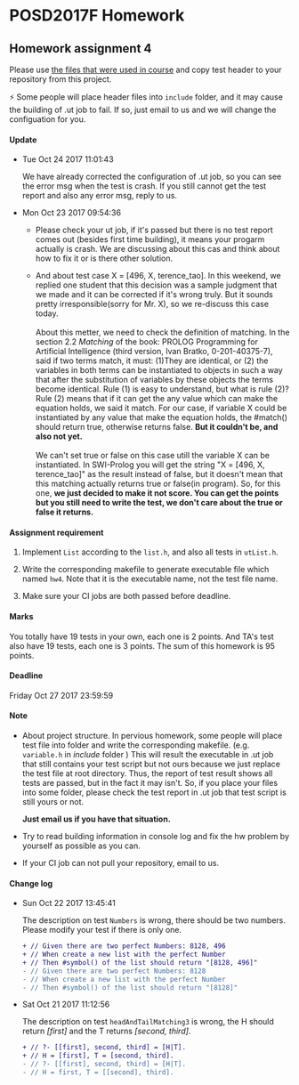 # POSD2017F Homework

## Homework assignment 4

Please use [the files that were used in course](https://github.com/yccheng66/posd2017f) and copy test header to your repository from this project.

:zap: Some people will place header files into `include` folder, and it may cause the building of .ut job to fail. If so, just email to us and we will change the configuation for you.

#### Update

 * Tue Oct 24 2017 11:01:43
 
   We have already corrected the configuration of .ut job, so you can see the error msg when the test is crash. If you still cannot get the test report and also any error msg, reply to us.

 * Mon Oct 23 2017 09:54:36
 
   * Please check your ut job, if it's passed but there is no test report comes out (besides first time building), it means your progarm actually is crash. We are discussing about this cas and think about how to fix it or is there other solution. 
   
   * And about test case X = [496, X, terence_tao]. In this weekend, we replied one student that this decision was a sample judgment that we made and it can be corrected if it's wrong truly. But it sounds pretty irresponsible(sorry for Mr. X), so we re-discuss this case today.\
      \
      About this metter, we need to check the definition of matching. In the section 2.2 *Matching* of the book: PROLOG Programming for Artificial Intelligence (third version, Ivan Bratko, 0-201-40375-7), said if two terms match, it must: (1)They are identical, or (2) the variables in both terms can be instantiated to objects in such a way that after the substitution of variables by these objects the terms become identical. Rule (1) is easy to understand, but what is rule (2)? Rule (2) means that if it can get the any value which can make the equation holds, we said it match. For our case, if variable X could be instantiated by any value that make the equation holds, the #match() should return true, otherwise returns false. **But it couldn't be, and also not yet.**\
      \
      We can't set true or false on this case utill the variable X can be instantiated. In SWI-Prolog you will get the string "X = [496, X, terence_tao]" as the result instead of false, but it doesn't mean that this matching actually returns true or false(in program). So, for this one, **we just decided to make it not score. You can get the points but you still need to write the test, we don't care about the true or false it returns.**
   
#### Assignment requirement

  1.  Implement `List` according to the `list.h`, and also all tests in `utList.h`.

  2. Write the corresponding makefile to generate executable file which named `hw4`. Note that it is the executable name, not the test file name.

  3. Make sure your CI jobs are both passed before deadline.

#### Marks

  You totally have 19 tests in your own, each one is 2 points.
  And TA's test also have 19 tests, each one is 3 points.
  The sum of this homework is 95 points.

#### Deadline

  Friday Oct 27 2017 23:59:59

#### Note

  * About project structure. In pervious homework, some people will place test file into folder and write the corresponding makefile. (e.g. `variable.h` in *include* folder ) This will result the executable in .ut job that still contains your test script but not ours because we just replace the test file at root directory. Thus, the report of test result shows all tests are passed, but in the fact it may isn't. So, if you place your files into some folder, please check the test report in .ut job that test script is still yours or not.
  
    **Just email us if you have that situation.**

  * Try to read building information in console log and fix the hw problem  by yourself as possible as you can.
  
  * If your CI job can not pull your repository, email to us.

#### Change log

  * Sun Oct 22 2017 13:45:41
  
    The description on test `Numbers` is wrong, there should be two numbers. Please modify your test if there is only one.
    
    ```diff
    + // Given there are two perfect Numbers: 8128, 496
    + // When create a new list with the perfect Number
    + // Then #symbol() of the list should return "[8128, 496]"
    - // Given there are two perfect Numbers: 8128
    - // When create a new list with the perfect Number
    - // Then #symbol() of the list should return "[8128]"
    ```
  
  * Sat Oct 21 2017 11:12:56

    The description on test `headAndTailMatching3` is wrong, the H should return *[first]* and the T returns *[second, third]*.

    ```diff
    + // ?- [[first], second, third] = [H|T].
    + // H = [first], T = [second, third].
    - // ?- [[first], second, third] = [H|T].
    - // H = first, T = [[second], third].
    ```
  
